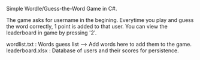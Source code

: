 Simple Wordle/Guess-the-Word Game in C#.

The game asks for username in the begining. Everytime you play and guess the word correctly, 1 point is added to that user.
You can view the leaderboard in game by pressing '2'.

wordlist.txt : Words guess list --> Add words here to add them to the game.
leaderboard.xlsx : Database of users and their scores for persistence.
